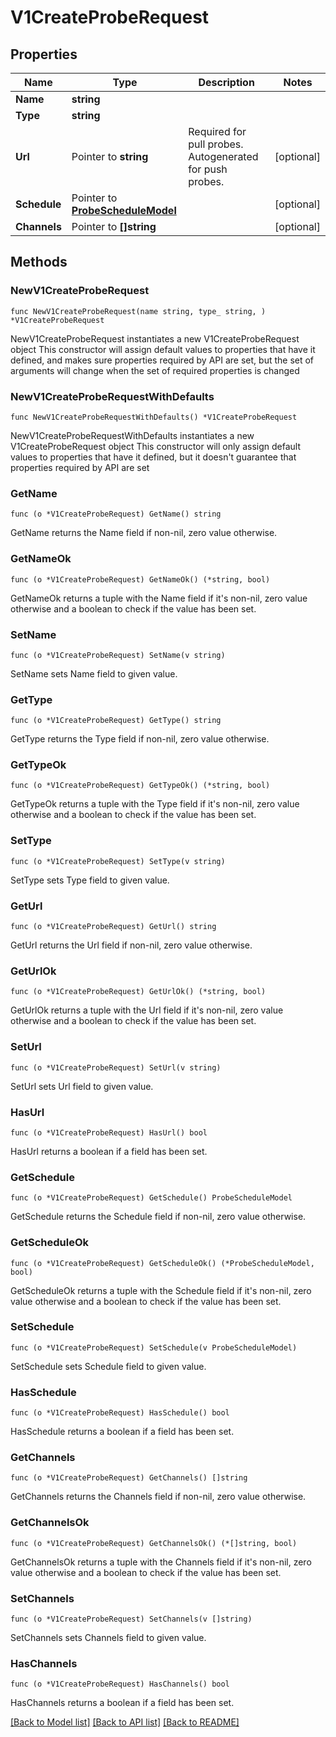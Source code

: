 # V1CreateProbeRequest

## Properties

Name | Type | Description | Notes
------------ | ------------- | ------------- | -------------
**Name** | **string** |  | 
**Type** | **string** |  | 
**Url** | Pointer to **string** | Required for pull probes. Autogenerated for push probes. | [optional] 
**Schedule** | Pointer to [**ProbeScheduleModel**](ProbeScheduleModel.md) |  | [optional] 
**Channels** | Pointer to **[]string** |  | [optional] 

## Methods

### NewV1CreateProbeRequest

`func NewV1CreateProbeRequest(name string, type_ string, ) *V1CreateProbeRequest`

NewV1CreateProbeRequest instantiates a new V1CreateProbeRequest object
This constructor will assign default values to properties that have it defined,
and makes sure properties required by API are set, but the set of arguments
will change when the set of required properties is changed

### NewV1CreateProbeRequestWithDefaults

`func NewV1CreateProbeRequestWithDefaults() *V1CreateProbeRequest`

NewV1CreateProbeRequestWithDefaults instantiates a new V1CreateProbeRequest object
This constructor will only assign default values to properties that have it defined,
but it doesn't guarantee that properties required by API are set

### GetName

`func (o *V1CreateProbeRequest) GetName() string`

GetName returns the Name field if non-nil, zero value otherwise.

### GetNameOk

`func (o *V1CreateProbeRequest) GetNameOk() (*string, bool)`

GetNameOk returns a tuple with the Name field if it's non-nil, zero value otherwise
and a boolean to check if the value has been set.

### SetName

`func (o *V1CreateProbeRequest) SetName(v string)`

SetName sets Name field to given value.


### GetType

`func (o *V1CreateProbeRequest) GetType() string`

GetType returns the Type field if non-nil, zero value otherwise.

### GetTypeOk

`func (o *V1CreateProbeRequest) GetTypeOk() (*string, bool)`

GetTypeOk returns a tuple with the Type field if it's non-nil, zero value otherwise
and a boolean to check if the value has been set.

### SetType

`func (o *V1CreateProbeRequest) SetType(v string)`

SetType sets Type field to given value.


### GetUrl

`func (o *V1CreateProbeRequest) GetUrl() string`

GetUrl returns the Url field if non-nil, zero value otherwise.

### GetUrlOk

`func (o *V1CreateProbeRequest) GetUrlOk() (*string, bool)`

GetUrlOk returns a tuple with the Url field if it's non-nil, zero value otherwise
and a boolean to check if the value has been set.

### SetUrl

`func (o *V1CreateProbeRequest) SetUrl(v string)`

SetUrl sets Url field to given value.

### HasUrl

`func (o *V1CreateProbeRequest) HasUrl() bool`

HasUrl returns a boolean if a field has been set.

### GetSchedule

`func (o *V1CreateProbeRequest) GetSchedule() ProbeScheduleModel`

GetSchedule returns the Schedule field if non-nil, zero value otherwise.

### GetScheduleOk

`func (o *V1CreateProbeRequest) GetScheduleOk() (*ProbeScheduleModel, bool)`

GetScheduleOk returns a tuple with the Schedule field if it's non-nil, zero value otherwise
and a boolean to check if the value has been set.

### SetSchedule

`func (o *V1CreateProbeRequest) SetSchedule(v ProbeScheduleModel)`

SetSchedule sets Schedule field to given value.

### HasSchedule

`func (o *V1CreateProbeRequest) HasSchedule() bool`

HasSchedule returns a boolean if a field has been set.

### GetChannels

`func (o *V1CreateProbeRequest) GetChannels() []string`

GetChannels returns the Channels field if non-nil, zero value otherwise.

### GetChannelsOk

`func (o *V1CreateProbeRequest) GetChannelsOk() (*[]string, bool)`

GetChannelsOk returns a tuple with the Channels field if it's non-nil, zero value otherwise
and a boolean to check if the value has been set.

### SetChannels

`func (o *V1CreateProbeRequest) SetChannels(v []string)`

SetChannels sets Channels field to given value.

### HasChannels

`func (o *V1CreateProbeRequest) HasChannels() bool`

HasChannels returns a boolean if a field has been set.


[[Back to Model list]](../README.md#documentation-for-models) [[Back to API list]](../README.md#documentation-for-api-endpoints) [[Back to README]](../README.md)



